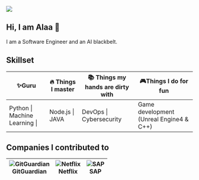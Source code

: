 ![](https://komarev.com/ghpvc/?username=alaabenfatma)
## Hi, I am Alaa 👋
I am a Software Engineer and an AI blackbelt. 



## Skillset

| ✨Guru   | 🔥 Things I master | 📚 Things my hands are dirty with            | 🎮Things I do for fun              |
|--------|-----------------|-------------------------------------------|----------------------------------|
| Python \| Machine Learning \| | Node.js \| JAVA        | DevOps \|  Cybersecurity | Game development (Unreal Engine4 & C++) |

## Companies I contributed to
| ![GitGuardian](https://user-images.githubusercontent.com/9027148/211196506-838fc679-bdad-488e-b5f1-ddc2b37caeee.png) <br>GitGuardian | ![Netflix](https://user-images.githubusercontent.com/9027148/147424746-e0fd5990-3d42-4b40-9b01-eeeab2c01e05.png) <br>Netflix | ![SAP](https://user-images.githubusercontent.com/9027148/147424950-8aa3032b-eaba-437c-9804-72368ad1a583.png)<br>SAP 
|---------|-----------|-----|



